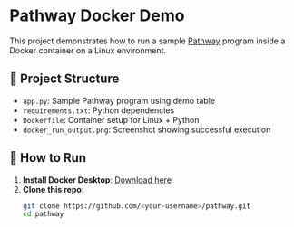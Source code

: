 # Pathway Docker Demo

This project demonstrates how to run a sample [Pathway](https://pathway.com) program inside a Docker container on a Linux environment.

## 🧱 Project Structure

- `app.py`: Sample Pathway program using demo table
- `requirements.txt`: Python dependencies
- `Dockerfile`: Container setup for Linux + Python
- `docker_run_output.png`: Screenshot showing successful execution

## 🚀 How to Run

1. **Install Docker Desktop**: [Download here](https://www.docker.com/products/docker-desktop)
2. **Clone this repo**:
   ```bash
   git clone https://github.com/<your-username>/pathway.git
   cd pathway
